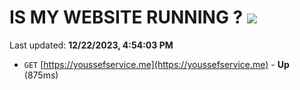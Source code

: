 # IS MY WEBSITE RUNNING ? [![](https://img.shields.io/static/v1?label=Sponsor&message=%E2%9D%A4&logo=GitHub&color=%23fe8e86)](https://github.com/sponsors/<username>)

Last updated: **12/22/2023, 4:54:03 PM**

- `GET` [https://youssefservice.me](https://youssefservice.me) - **Up** (875ms)
